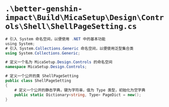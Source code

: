 # `.\better-genshin-impact\Build\MicaSetup\Design\Controls\Shell\ShellPageSetting.cs`

```cs
# 引入 System 命名空间，以便使用 .NET 中的基本功能
﻿using System;
# 引入 System.Collections.Generic 命名空间，以便使用泛型集合类
using System.Collections.Generic;

# 定义一个名为 MicaSetup.Design.Controls 的命名空间
namespace MicaSetup.Design.Controls;

# 定义一个公开的类 ShellPageSetting
public class ShellPageSetting
{
    # 定义一个公开的静态字典，键为字符串，值为 Type 类型，初始化为空字典
    public static Dictionary<string, Type> PageDict = new();
}
```